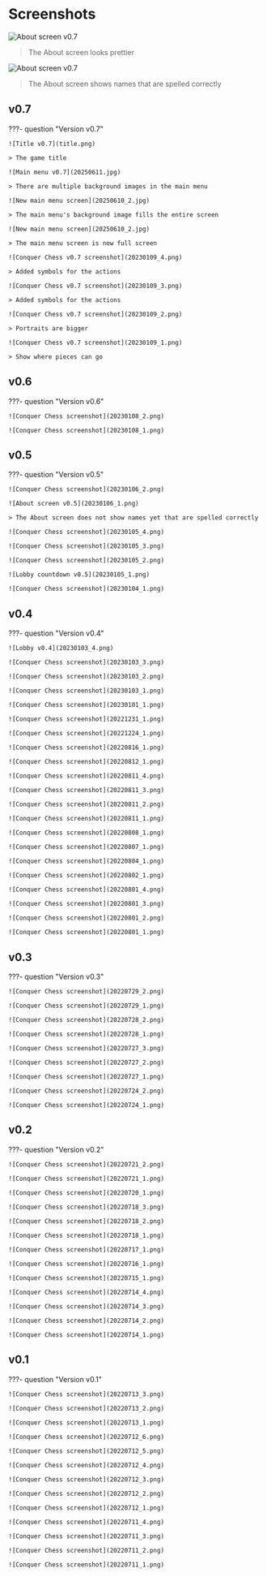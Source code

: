 # Screenshots

![About screen v0.7](20250617.jpg)

> The About screen looks prettier

![About screen v0.7](20250616.jpg)

> The About screen shows names that are spelled correctly

## v0.7

???- question "Version v0.7"

    ![Title v0.7](title.png)

    > The game title

    ![Main menu v0.7](20250611.jpg)

    > There are multiple background images in the main menu

    ![New main menu screen](20250610_2.jpg)

    > The main menu's background image fills the entire screen

    ![New main menu screen](20250610_2.jpg)

    > The main menu screen is now full screen

    ![Conquer Chess v0.7 screenshot](20230109_4.png)

    > Added symbols for the actions

    ![Conquer Chess v0.7 screenshot](20230109_3.png)

    > Added symbols for the actions

    ![Conquer Chess v0.7 screenshot](20230109_2.png)

    > Portraits are bigger

    ![Conquer Chess v0.7 screenshot](20230109_1.png)

    > Show where pieces can go

## v0.6

???- question "Version v0.6"

    ![Conquer Chess screenshot](20230108_2.png)

    ![Conquer Chess screenshot](20230108_1.png)

## v0.5

???- question "Version v0.5"

    ![Conquer Chess screenshot](20230106_2.png)

    ![About screen v0.5](20230106_1.png)

    > The About screen does not show names yet that are spelled correctly

    ![Conquer Chess screenshot](20230105_4.png)

    ![Conquer Chess screenshot](20230105_3.png)

    ![Conquer Chess screenshot](20230105_2.png)

    ![Lobby countdown v0.5](20230105_1.png)

    ![Conquer Chess screenshot](20230104_1.png)

## v0.4

???- question "Version v0.4"

    ![Lobby v0.4](20230103_4.png)

    ![Conquer Chess screenshot](20230103_3.png)

    ![Conquer Chess screenshot](20230103_2.png)

    ![Conquer Chess screenshot](20230103_1.png)

    ![Conquer Chess screenshot](20230101_1.png)

    ![Conquer Chess screenshot](20221231_1.png)

    ![Conquer Chess screenshot](20221224_1.png)

    ![Conquer Chess screenshot](20220816_1.png)

    ![Conquer Chess screenshot](20220812_1.png)

    ![Conquer Chess screenshot](20220811_4.png)

    ![Conquer Chess screenshot](20220811_3.png)

    ![Conquer Chess screenshot](20220811_2.png)

    ![Conquer Chess screenshot](20220811_1.png)

    ![Conquer Chess screenshot](20220808_1.png)

    ![Conquer Chess screenshot](20220807_1.png)

    ![Conquer Chess screenshot](20220804_1.png)

    ![Conquer Chess screenshot](20220802_1.png)

    ![Conquer Chess screenshot](20220801_4.png)

    ![Conquer Chess screenshot](20220801_3.png)

    ![Conquer Chess screenshot](20220801_2.png)

    ![Conquer Chess screenshot](20220801_1.png)

## v0.3

???- question "Version v0.3"

    ![Conquer Chess screenshot](20220729_2.png)

    ![Conquer Chess screenshot](20220729_1.png)

    ![Conquer Chess screenshot](20220728_2.png)

    ![Conquer Chess screenshot](20220728_1.png)

    ![Conquer Chess screenshot](20220727_3.png)

    ![Conquer Chess screenshot](20220727_2.png)

    ![Conquer Chess screenshot](20220727_1.png)

    ![Conquer Chess screenshot](20220724_2.png)

    ![Conquer Chess screenshot](20220724_1.png)

## v0.2

???- question "Version v0.2"

    ![Conquer Chess screenshot](20220721_2.png)

    ![Conquer Chess screenshot](20220721_1.png)

    ![Conquer Chess screenshot](20220720_1.png)

    ![Conquer Chess screenshot](20220718_3.png)

    ![Conquer Chess screenshot](20220718_2.png)

    ![Conquer Chess screenshot](20220718_1.png)

    ![Conquer Chess screenshot](20220717_1.png)

    ![Conquer Chess screenshot](20220716_1.png)

    ![Conquer Chess screenshot](20220715_1.png)

    ![Conquer Chess screenshot](20220714_4.png)

    ![Conquer Chess screenshot](20220714_3.png)

    ![Conquer Chess screenshot](20220714_2.png)

    ![Conquer Chess screenshot](20220714_1.png)

## v0.1

???- question "Version v0.1"

    ![Conquer Chess screenshot](20220713_3.png)

    ![Conquer Chess screenshot](20220713_2.png)

    ![Conquer Chess screenshot](20220713_1.png)

    ![Conquer Chess screenshot](20220712_6.png)

    ![Conquer Chess screenshot](20220712_5.png)

    ![Conquer Chess screenshot](20220712_4.png)

    ![Conquer Chess screenshot](20220712_3.png)

    ![Conquer Chess screenshot](20220712_2.png)

    ![Conquer Chess screenshot](20220712_1.png)

    ![Conquer Chess screenshot](20220711_4.png)

    ![Conquer Chess screenshot](20220711_3.png)

    ![Conquer Chess screenshot](20220711_2.png)

    ![Conquer Chess screenshot](20220711_1.png)
